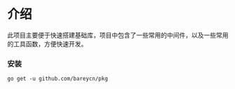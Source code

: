 # 介绍
此项目主要便于快速搭建基础库，项目中包含了一些常用的中间件，以及一些常用的工具函数，方便快速开发。

### 安装
```shell
go get -u github.com/bareycn/pkg
```